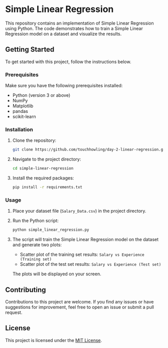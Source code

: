 # Simple Linear Regression

This repository contains an implementation of Simple Linear Regression using Python. The code demonstrates how to train a Simple Linear Regression model on a dataset and visualize the results.

## Getting Started

To get started with this project, follow the instructions below.

### Prerequisites

Make sure you have the following prerequisites installed:

- Python (version 3 or above)
- NumPy
- Matplotlib
- pandas
- scikit-learn

### Installation

1. Clone the repository:

   ```bash
   git clone https://github.com/touchhowling/day-2-linear-regression.git
   ```

2. Navigate to the project directory:

   ```bash
   cd simple-linear-regression
   ```

3. Install the required packages:

   ```bash
   pip install -r requirements.txt
   ```

### Usage

1. Place your dataset file (`Salary_Data.csv`) in the project directory.

2. Run the Python script:

   ```bash
   python simple_linear_regression.py
   ```

3. The script will train the Simple Linear Regression model on the dataset and generate two plots:

   - Scatter plot of the training set results: `Salary vs Experience (Training set)`
   - Scatter plot of the test set results: `Salary vs Experience (Test set)`

   The plots will be displayed on your screen.

## Contributing

Contributions to this project are welcome. If you find any issues or have suggestions for improvement, feel free to open an issue or submit a pull request.

## License

This project is licensed under the [MIT License](LICENSE).



